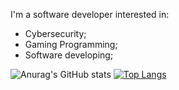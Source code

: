 I'm a software developer interested in:

- Cybersecurity;
- Gaming Programming;
- Software developing;

![Anurag's GitHub stats](https://github-readme-stats.vercel.app/api?username=farcuen&show_icons=true&theme=radical)
[![Top Langs](https://github-readme-stats.vercel.app/api/top-langs/?username=farcuen&layout=compact&theme=radical)](https://github.com/anuraghazra/github-readme-stats)
